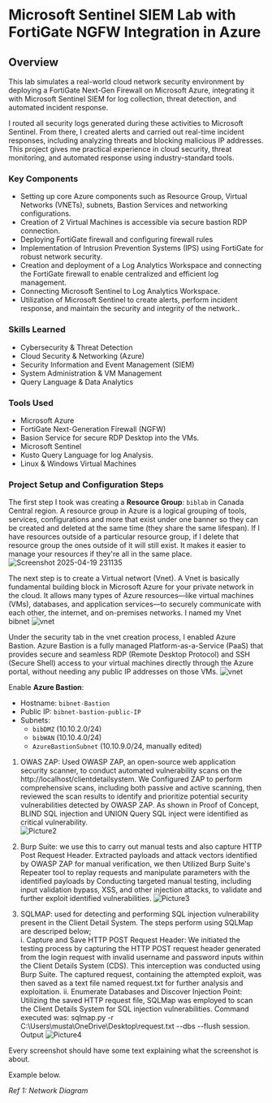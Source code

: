 # Microsoft Sentinel SIEM Lab with FortiGate NGFW Integration in Azure

## Overview

This lab simulates a real-world cloud network security environment by deploying a FortiGate Next-Gen Firewall on Microsoft Azure, integrating it with Microsoft Sentinel SIEM for log collection, threat detection, and automated incident response.

I routed all security logs generated during these activities to Microsoft Sentinel. From there, I created alerts and carried out real-time incident responses, including analyzing threats and blocking malicious IP addresses. This project gives me practical experience in cloud security, threat monitoring, and automated response using industry-standard tools.

### Key Components
- Setting up core Azure components such as Resource Group, Virtual Networks (VNETs), subnets, Bastion Services and networking configurations.
- Creation of 2 Virtual Machines is accessible via secure bastion RDP connection.
- Deploying FortiGate firewall and configuring firewall rules
- Implementation of Intrusion Prevention Systems (IPS) using FortiGate for robust network security.
- Creation and deployment of a Log Analytics Workspace and connecting the FortiGate firewall to enable centralized and efficient log management.
- Connecting Microsoft Sentinel to Log Analytics Workspace.
- Utilization of Microsoft Sentinel to create alerts, perform incident response, and maintain the security and integrity of the network..

### Skills Learned

- Cybersecurity & Threat Detection
- Cloud Security & Networking (Azure)
- Security Information and Event Management (SIEM)
- System Administration & VM Management
- Query Language & Data Analytics

### Tools Used
- Microsoft Azure
- FortiGate Next-Generation Firewall (NGFW)
- Basion Service for secure RDP Desktop into the VMs.
- Microsoft Sentinel
- Kusto Query Language for log Analysis.
- Linux & Windows Virtual Machines

### Project Setup and Configuration Steps

<centre>The first step I took was creating  a **Resource Group**: `biblab` in Canada Central region. A resource group in Azure is a logical grouping of tools, services, configurations and more that exist under one banner so they can be created and deleted at the same time (they share the same lifespan). If I have resources outside of a particular resource group, if I delete that resource group the ones outside of it will still exist. It makes it easier to manage your resources if they're all in the same place. </center> <br>
![Screenshot 2025-04-19 231135](https://github.com/user-attachments/assets/1dc6f81b-346a-4b1e-bcaa-a0756d7fd82b)

The next step is to create a Virtual networt (Vnet). A Vnet is basically fundamental building block in Microsoft Azure for your private network in the cloud. It allows many types of Azure resources—like virtual machines (VMs), databases, and application services—to securely communicate with each other, the internet, and on-premises networks.  I named my Vnet bibnet
![vnet](https://github.com/user-attachments/assets/b0635440-2c60-4c74-af07-df0f6d057245)

Under the security tab in the vnet creation process, I enabled Azure Bastion. Azure Bastion is a fully managed Platform-as-a-Service (PaaS) that provides secure and seamless RDP (Remote Desktop Protocol) and SSH (Secure Shell) access to your virtual machines directly through the Azure portal, without needing any public IP addresses on those VMs.
![vnet](https://github.com/user-attachments/assets/588aacab-287f-44e7-9581-ce859fc5efd5)

Enable **Azure Bastion**:
  - Hostname: `bibnet-Bastion`
  - Public IP: `bibnet-bastion-public-IP`
- Subnets:
  - `bibDMZ` (10.10.2.0/24)
  - `bibWAN` (10.10.4.0/24)
  - `AzureBastionSubnet` (10.10.9.0/24, manually edited)

1. OWAS ZAP: Used OWASP ZAP, an open-source web application security scanner, to conduct automated vulnerability scans on the http://localhost/clientdetailsystem. We Configured ZAP to perform comprehensive scans, including both passive and active scanning, then reviewed the scan results to identify and prioritize potential security vulnerabilities detected by OWASP ZAP. As shown in Proof of Concept, BLIND SQL injection and UNION Query SQL inject were identified as critical vulnerability.  
![Picture2](https://github.com/user-attachments/assets/8c621698-fb08-40e9-bbab-f3403fe1b5df)

2. Burp Suite: we use this to carry out manual tests and also capture HTTP Post Request Header. Extracted payloads and attack vectors identified by OWASP ZAP for manual verification, we then Utilized Burp Suite's Repeater tool to replay requests and manipulate parameters with the identified payloads by Conducting targeted manual testing, including input validation bypass, XSS, and other injection attacks, to validate and further exploit identified vulnerabilities.
![Picture3](https://github.com/user-attachments/assets/6f51cdcb-d689-422a-aaf0-888ef4dcb94d)

3. SQLMAP: used for detecting and performing SQL injection vulnerability present in the Client Detail System. The steps perform using SQLMap are descriped below; <br>
   i. Capture and Save HTTP POST Request Header: We initiated the testing process by          capturing the HTTP POST request header generated from the login request with            invalid username and password inputs within the Client Details System (CDS).            This interception was conducted using Burp Suite. The captured request,                 containing the attempted exploit, was then saved as a text file named request.txt       for further analysis and exploitation.
 ii.  Enumerate Databases and Discover Injection Point: Utilizing the saved HTTP              request file, SQLMap was employed to scan the Client Details System for SQL             injection vulnerabilities. Command executed was:
   sqlmap.py -r C:\Users\musta\OneDrive\Desktop\request.txt --dbs --flush     session.
                            Output
   ![Picture4](https://github.com/user-attachments/assets/d481269c-870d-4319-b7cf-2becb942f468)




Every screenshot should have some text explaining what the screenshot is about.

Example below.

*Ref 1: Network Diagram*
